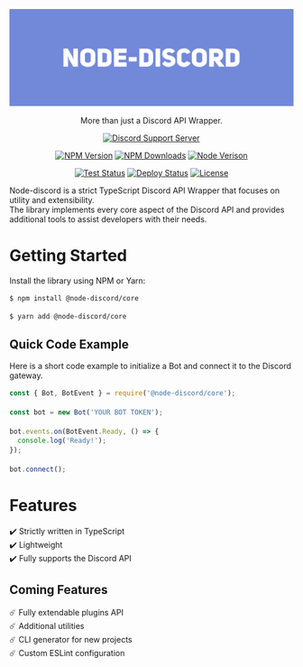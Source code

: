 [![node-discord](https://raw.githubusercontent.com/Alon-L/node-discord/gh-pages/assets/images/header.png)](#)

<p align="center">
  More than just a Discord API Wrapper.
</p>

<p align="center">
  <a href="https://discord.gg/TF7BqSh"><img alt="Discord Support Server" src="https://img.shields.io/discord/702476896008405002?style=for-the-badge&color=7289DA&label=Support%20Server&logo=discord&logoColor=fff"></a>
</p>
<p align="center">
  <a href="https://www.npmjs.com/package/@node-discord/core"><img alt="NPM Version" src="https://img.shields.io/npm/v/@node-discord/core?style=for-the-badge"></a>
  <a href="https://www.npmjs.com/package/@node-discord/core"><img alt="NPM Downloads" src="https://img.shields.io/npm/dt/@node-discord/core?style=for-the-badge"></a>
  <a href="https://www.npmjs.com/package/@node-discord/core"><img alt="Node Verison" src="https://img.shields.io/node/v/@node-discord/core?style=for-the-badge"></a>
</p>
<p align="center">
  <a href="#"><img alt="Test Status" src="https://img.shields.io/github/workflow/status/alon-l/node-discord/Test?label=Test&style=for-the-badge"></a>
  <a href="#"><img alt="Deploy Status" src="https://img.shields.io/github/workflow/status/alon-l/node-discord/Deploy?label=Deploy&style=for-the-badge"></a>
  <a href="LICENSE"><img alt="License" src="https://img.shields.io/npm/l/@node-discord/core?style=for-the-badge"></a>
</p>

Node-discord is a strict TypeScript Discord API Wrapper that focuses on utility and extensibility.  
The library implements every core aspect of the Discord API and provides additional tools to assist developers with their needs.

# Getting Started
Install the library using NPM or Yarn:
```
$ npm install @node-discord/core

$ yarn add @node-discord/core
```

## Quick Code Example
Here is a short code example to initialize a Bot and connect it to the Discord gateway.
```javascript
const { Bot, BotEvent } = require('@node-discord/core');

const bot = new Bot('YOUR BOT TOKEN');

bot.events.on(BotEvent.Ready, () => {
  console.log('Ready!');
});

bot.connect();
```

# Features
✔️ Strictly written in TypeScript  
✔️ Lightweight  
✔️ Fully supports the Discord API  

## Coming Features
☄️ Fully extendable plugins API  
☄️ Additional utilities  
☄️ CLI generator for new projects  
☄️ Custom ESLint configuration  

